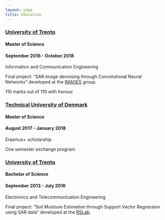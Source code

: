 ```yaml
---
layout: page
title: Education
---
```



### [University of Trento](https://www.disi.unitn.it/)
#### Master of Science
#### September 2016 - October 2018
Information and Communication Engineering

Final project: “SAR image denoising through Convolutional Neural Networks” developed at the <a href="https://www.telecom-paris.fr/fr/recherche/laboratoires/laboratoire-traitement-et-communication-de-linformation-ltci/les-equipes-de-recherche/image-modelisation-analyse-geometrie-synthese-images/personnes">IMAGES<a/> group.

110 marks out of 110 with honour

### [Technical University of Denmark](https://www.dtu.dk/english/)
#### Master of Science
#### August 2017 - January 2018
Erasmus+ scholarship

One semester exchange program.

### [University of Trento](https://www.disi.unitn.it/)
#### Bachelor of Science
#### September 2013 - July 2016
Electronics and Telecommunication Engineering

Final project: “Soil Moisture Estimation through Support
  Vector Regression using SAR data” developed at the <a href="https://rslab.disi.unitn.it/alumni/">RSLab<a/>.
